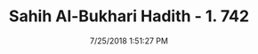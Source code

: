 ---
title        : "Sahih Al-Bukhari Hadith - 1. 742"
date         : 7/25/2018 1:51:27 PM
draft        : false
type         : "hadith"
layout       : "hadith"
BookCode     : "SHB"
VolumeNumber : "1"
HadithNumber : "742"
categories  :  ["Prayer Characteristics-Reciting two Suras in one Rak'a"]
tags  :  ["Abu Wail"]
---